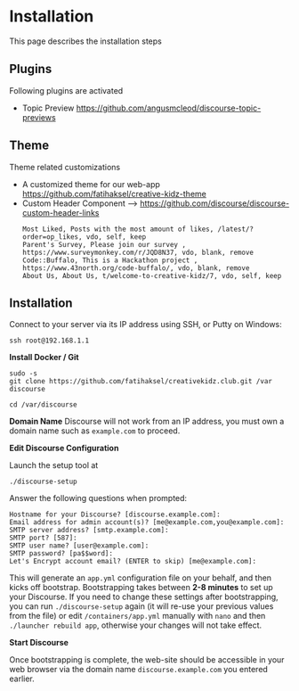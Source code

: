 # Installation
This page describes the installation steps

## Plugins

Following plugins are activated

* Topic Preview https://github.com/angusmcleod/discourse-topic-previews

## Theme
Theme related customizations

* A customized theme for our web-app https://github.com/fatihaksel/creative-kidz-theme
* Custom Header Component --> https://github.com/discourse/discourse-custom-header-links
    ```
    Most Liked, Posts with the most amount of likes, /latest/?order=op_likes, vdo, self, keep
    Parent's Survey, Please join our survey , https://www.surveymonkey.com/r/JQD8N37, vdo, blank, remove
    Code::Buffalo, This is a Hackathon project , https://www.43north.org/code-buffalo/, vdo, blank, remove
    About Us, About Us, t/welcome-to-creative-kidz/7, vdo, self, keep
    ```

## Installation

Connect to your server via its IP address using SSH, or Putty on Windows:

`ssh root@192.168.1.1`


**Install Docker / Git**

```
sudo -s
git clone https://github.com/fatihaksel/creativekidz.club.git /var discourse

cd /var/discourse

```
**Domain Name**
Discourse will not work from an IP address, you must own a domain name such as `example.com` to proceed.


**Edit Discourse Configuration**

Launch the setup tool at

`./discourse-setup`

Answer the following questions when prompted:
```
Hostname for your Discourse? [discourse.example.com]:
Email address for admin account(s)? [me@example.com,you@example.com]:
SMTP server address? [smtp.example.com]:
SMTP port? [587]:
SMTP user name? [user@example.com]:
SMTP password? [pa$$word]:
Let's Encrypt account email? (ENTER to skip) [me@example.com]:
```


This will generate an `app.yml` configuration file on your behalf, and then kicks off bootstrap. Bootstrapping takes between **2-8 minutes** to set up your Discourse. If you need to change these settings after bootstrapping, you can run `./discourse-setup` again (it will re-use your previous values from the file) or edit `/containers/app.yml` manually with `nano` and then `./launcher rebuild app`, otherwise your changes will not take effect.

**Start Discourse**

Once bootstrapping is complete, the web-site should be accessible in your web browser via the domain name `discourse.example.com` you entered earlier.
